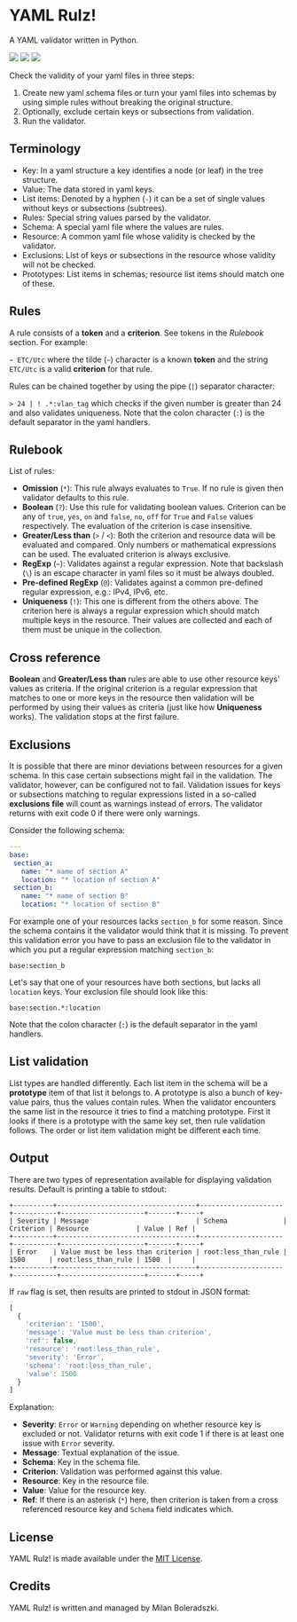 YAML Rulz!
==========

A YAML validator written in Python.

[![][travis img]][travis]
[![][codecov img]][codecov]
[![][pypi img]][pypi]

Check the validity of your yaml files in three steps:

1. Create new yaml schema files or turn your yaml files into schemas by using simple rules without
breaking the original structure.
2. Optionally, exclude certain keys or subsections from validation.
3. Run the validator.


Terminology
-----------

- Key: In a yaml structure a key identifies a node (or leaf) in the tree structure.
- Value: The data stored in yaml keys.
- List items: Denoted by a hyphen (`-`) it can be a set of single values without keys or subsections (subtrees).
- Rules: Special string values parsed by the validator.
- Schema: A special yaml file where the values are rules.
- Resource: A common yaml file whose validity is checked by the validator.
- Exclusions: List of keys or subsections in the resource whose validity will not be checked.
- Prototypes: List items in schemas; resource list items should match one of these.


Rules
-----

A rule consists of a __token__ and a __criterion__. See tokens in the _Rulebook_ section. For example:

`~ ETC/Utc` where the tilde (`~`) character is a known __token__ and the string `ETC/Utc` is a valid __criterion__ for
that rule.

Rules can be chained together by using the pipe (`|`) separator character:

`> 24 | ! .*:vlan_tag` which checks if the given number is greater than 24 and also validates uniqueness. Note that the
colon character (`:`) is the default separator in the yaml handlers.


Rulebook
--------

List of rules:

- __Omission__ (`*`): This rule always evaluates to `True`. If no rule is given then validator defaults to this rule.
- __Boolean__ (`?`): Use this rule for validating boolean values. Criterion can be any of `true`, `yes`, `on` and
`false`, `no`, `off` for `True` and `False` values respectively. The evaluation of the criterion is case insensitive.
- __Greater/Less than__ (`>` / `<`): Both the criterion and resource data will be evaluated and compared. Only numbers
or mathematical expressions can be used. The evaluated criterion is always exclusive.
- __RegExp__ (`~`): Validates against a regular expression. Note that backslash (`\`) is an escape character in yaml
files so it must be always doubled.
- __Pre-defined RegExp__ (`@`): Validates against a common pre-defined regular expression, e.g.: IPv4, IPv6, etc.
- __Uniqueness__ (`!`): This one is different from the others above. The criterion here is always a regular expression
which should match multiple keys in the resource. Their values are collected and each of them must be unique in the
collection.


Cross reference
---------------

__Boolean__ and __Greater/Less than__ rules are able to use other resource keys' values as criteria. If the original
criterion is a regular expression that matches to one or more keys in the resource then validation will be performed
by using their values as criteria (just like how __Uniqueness__ works). The validation stops at the first failure.


Exclusions
----------

It is possible that there are minor deviations between resources for a given schema. In this case certain subsections
might fail in the validation. The validator, however, can be configured not to fail. Validation issues for keys or
subsections matching to regular expressions listed in a so-called __exclusions file__ will count as warnings instead
of errors. The validator returns with exit code 0 if there were only warnings.

Consider the following schema:

```yaml
---
base:
 section_a:
   name: "* name of section A"
   location: "* location of section A"
 section_b:
   name: "* name of section B"
   location: "* location of section B"
```

For example one of your resources lacks `section_b` for some reason. Since the schema contains it the validator
would think that it is missing. To prevent this validation error you have to pass an exclusion file to the validator
in which you put a regular expression matching `section_b`:

```
base:section_b
```

Let's say that one of your resources have both sections, but lacks all `location` keys. Your exclusion file should
look like this:

```
base:section.*:location
```

Note that the colon character (`:`) is the default separator in the yaml handlers.


List validation
---------------

List types are handled differently. Each list item in the schema will be a __prototype__ item of that list it
belongs to. A prototype is also a bunch of key-value pairs, thus the values contain rules. When the validator
encounters the same list in the resource it tries to find a matching prototype. First it looks if there is a prototype
with the same key set, then rule validation follows. The order or list item validation might be different each time.


Output
------

There are two types of representation available for displaying validation results. Default is printing a table to
stdout:

```
+----------+-----------------------------------+---------------------+-----------+---------------------+-------+-----+
| Severity | Message                           | Schema              | Criterion | Resource            | Value | Ref |
+----------+-----------------------------------+---------------------+-----------+---------------------+-------+-----+
| Error    | Value must be less than criterion | root:less_than_rule | 1500      | root:less_than_rule | 1500  |     |
+----------+-----------------------------------+---------------------+-----------+---------------------+-------+-----+
```

If `raw` flag is set, then results are printed to stdout in JSON format:

```javascript
[
  {
    'criterion': '1500',
    'message': 'Value must be less than criterion',
    'ref': false,
    'resource': 'root:less_than_rule',
    'severity': 'Error',
    'schema': 'root:less_than_rule',
    'value': 1500
  }
]
```

Explanation:

- __Severity__: `Error` or `Warning` depending on whether resource key is excluded or not. Validator returns with exit
code 1 if there is at least one issue with `Error` severity.
- __Message__: Textual explanation of the issue.
- __Schema__: Key in the schema file.
- __Criterion__: Validation was performed against this value.
- __Resource__: Key in the resource file.
- __Value__: Value for the resource key.
- __Ref__: If there is an asterisk (`*`) here, then criterion is taken from a cross referenced resource key and
`Schema` field indicates which.


License
-------
YAML Rulz! is made available under the [MIT License].


Credits
-------
YAML Rulz! is written and managed by Milan Boleradszki.


[travis img]:https://api.travis-ci.org/milonoir/yaml_rulz.svg?branch=master
[travis]:https://travis-ci.org/milonoir/yaml_rulz
[codecov img]:https://codecov.io/github/milonoir/yaml_rulz/coverage.svg?branch=master
[codecov]:https://codecov.io/github/milonoir/yaml_rulz?branch=master
[pypi img]:https://badge.fury.io/py/yaml-rulz.svg
[pypi]:https://badge.fury.io/py/yaml-rulz
[MIT License]:http://www.opensource.org/licenses/mit-license.php
